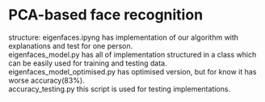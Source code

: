# PCA-based face recognition

structure:
eigenfaces.ipyng has implementation of our algorithm with explanations and test for one person.<br>
eigenfaces\_model.py has all of implementation structured in a class which can be easily used for training and testing data.<br>
eigenfaces\_model\_optimised.py has optimised version, but for know it has worse accuracy(83\%).<br>
accuracy\_testing.py this script is used for testing implementations.<br>
